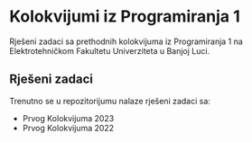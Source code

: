 
# Kolokvijumi iz Programiranja 1

Rješeni zadaci sa prethodnih kolokvijuma iz Programiranja 1 na Elektrotehničkom Fakultetu
Univerziteta u Banjoj Luci. 



## Rješeni zadaci

Trenutno se u repozitorijumu nalaze rješeni zadaci sa:

- Prvog Kolokvijuma 2023
- Prvog Kolokvijuma 2022

